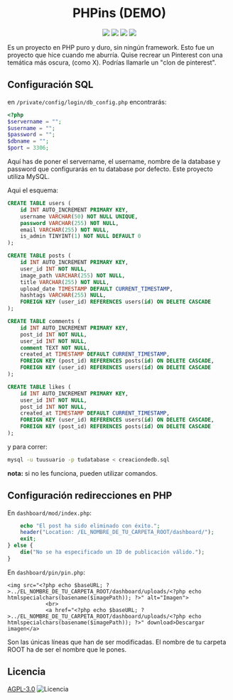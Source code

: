 <center>
    <h1>PHPins (DEMO)</h1>
    <p><img src="https://img.shields.io/badge/php-%23777BB4.svg?style=for-the-badge&logo=php&logoColor=white"> <img src="https://img.shields.io/badge/css3-%231572B6.svg?style=for-the-badge&logo=css3&logoColor=white"> <img src="https://img.shields.io/badge/html5-%23E34F26.svg?style=for-the-badge&logo=html5&logoColor=white"> <img src="https://img.shields.io/badge/mysql-4479A1.svg?style=for-the-badge&logo=mysql&logoColor=white"></p>
</center>
Es un proyecto en PHP puro y duro, sin ningún framework. Esto fue un proyecto que hice cuando me aburría. Quise recrear un Pinterest con una temática más oscura, (como X). Podrías llamarle un "clon de pinterest".

## Configuración SQL
en `/private/config/login/db_config.php` encontrarás:

```php
<?php
$servername = "";
$username = "";
$password = "";
$dbname = "";
$port = 3306;
```

Aquí has de poner el servername, el username, nombre de la database y password que configurarás en tu database por defecto.
Este proyecto utiliza MySQL.

Aqui el esquema:
```sql
CREATE TABLE users (
    id INT AUTO_INCREMENT PRIMARY KEY,
    username VARCHAR(50) NOT NULL UNIQUE,
    password VARCHAR(255) NOT NULL,
    email VARCHAR(255) NOT NULL,
    is_admin TINYINT(1) NOT NULL DEFAULT 0
);

CREATE TABLE posts (
    id INT AUTO_INCREMENT PRIMARY KEY,
    user_id INT NOT NULL,
    image_path VARCHAR(255) NOT NULL,
    title VARCHAR(255) NOT NULL,
    upload_date TIMESTAMP DEFAULT CURRENT_TIMESTAMP,
    hashtags VARCHAR(255) NULL,
    FOREIGN KEY (user_id) REFERENCES users(id) ON DELETE CASCADE
);

CREATE TABLE comments (
    id INT AUTO_INCREMENT PRIMARY KEY,
    post_id INT NOT NULL,
    user_id INT NOT NULL,
    comment TEXT NOT NULL,
    created_at TIMESTAMP DEFAULT CURRENT_TIMESTAMP,
    FOREIGN KEY (post_id) REFERENCES posts(id) ON DELETE CASCADE,
    FOREIGN KEY (user_id) REFERENCES users(id) ON DELETE CASCADE
);

CREATE TABLE likes (
    id INT AUTO_INCREMENT PRIMARY KEY,
    user_id INT NOT NULL,
    post_id INT NOT NULL,
    created_at TIMESTAMP DEFAULT CURRENT_TIMESTAMP,
    FOREIGN KEY (user_id) REFERENCES users(id) ON DELETE CASCADE,
    FOREIGN KEY (post_id) REFERENCES posts(id) ON DELETE CASCADE
);
```

y para correr:
```bash
mysql -u tuusuario -p tudatabase < creaciondedb.sql
```

**nota:** si no les funciona, pueden utilizar comandos.

## Configuración redirecciones en PHP
En `dashboard/mod/index.php`:
```php
    echo "El post ha sido eliminado con éxito.";
    header("Location: /EL_NOMBRE_DE_TU_CARPETA_ROOT/dashboard/");
    exit;
} else {
    die("No se ha especificado un ID de publicación válido.");
}
```

En `dashboard/pin/pin.php`:
```
<img src="<?php echo $baseURL; ?>../EL_NOMBRE_DE_TU_CARPETA_ROOT/dashboard/uploads/<?php echo htmlspecialchars(basename($imagePath)); ?>" alt="Imagen">
            <br>
            <a href="<?php echo $baseURL; ?>../EL_NOMBRE_DE_TU_CARPETA_ROOT/dashboard/uploads/<?php echo htmlspecialchars(basename($imagePath)); ?>" download>Descargar imagen</a>
```

Son las únicas líneas que han de ser modificadas. El nombre de tu carpeta ROOT ha de ser el nombre que le pones.
## Licencia

[AGPL-3.0](https://www.gnu.org/licenses/agpl-3.0.en.html)
![Licencia](https://www.gnu.org/graphics/agplv3-155x51.png)

